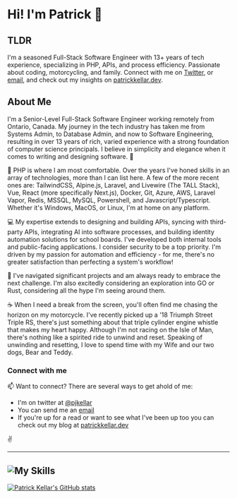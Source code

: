 # Hi! I'm Patrick 👋

## TLDR
I'm a seasoned Full-Stack Software Engineer with 13+ years of tech experience, specializing in PHP, APIs, and process efficiency. Passionate about coding, motorcycling, and family. Connect with me on [Twitter](https://twitter.com/pjkellar), or [email](mailto:pjkellar@gmail.com), and check out my insights on [patrickkellar.dev](https://patrickkellar.dev/).

## About Me
I'm a Senior-Level Full-Stack Software Engineer working remotely from Ontario, Canada. My journey in the tech industry has taken me from Systems Admin, to Database Admin, and now to Software Engineering, resulting in over 13 years of rich, varied experience with a strong foundation of computer science principals. I believe in simplicity and elegance when it comes to writing and designing software. 🚀

🧰 PHP is where I am most comfortable. Over the years I've honed skills in an array of technologies, more than I can list here. A few of the more recent ones are: TailwindCSS, Alpine.js, Laravel, and Livewire (The TALL Stack), Vue, React (more specifically Next.js), Docker, Git, Azure, AWS, Laravel Vapor, Redis, MSSQL, MySQL, Powershell, and Javascript/Typescript. Whether it's Windows, MacOS, or Linux, I'm at home on any platform.

💻 My expertise extends to designing and building APIs, syncing with third-party APIs, integrating AI into software processes, and building identity automation solutions for school boards. I've developed both internal tools and public-facing applications. I consider security to be a top priority. I'm driven by my passion for automation and efficiency - for me, there's no greater satisfaction than perfecting a system's workflow!

🎯 I've navigated significant projects and am always ready to embrace the next challenge. I'm also excitedly considering an exploration into GO or Rust, considering all the hype I'm seeing around them.

☕️ When I need a break from the screen, you'll often find me chasing the horizon on my motorcycle. I've recently picked up a '18 Triumph Street Triple RS, there's just something about that triple cylinder engine whistle that makes my heart happy. Although I'm not racing on the Isle of Man, there's nothing like a spirited ride to unwind and reset. Speaking of unwinding and resetting, I love to spend time with my Wife and our two dogs, Bear and Teddy.

### Connect with me
📫 Want to connect? There are several ways to get ahold of me:
- I'm on twitter at [@pjkellar](https://twitter.com/pjkellar)
- You can send me an [email](mailto:pjkellar@gmail.com)
- If you're up for a read or want to see what I've been up too you can check out my blog at [patrickkellar.dev](https://patrickkellar.dev)

✌️

---
![My Skills](https://skillicons.dev/icons?i=php,laravel,tailwindcss,alpinejs,html,css,git,github,azure,aws,gcp,js,ts,nodejs,vue,react,nextjs,python,bash,linux,docker,vite,wordpress,mysql,powershell,idea,graphql)
---
[![Patrick Kellar's GitHub stats](https://github-readme-stats.vercel.app/api?username=pjkellar&count_private=true&show_icons=true&theme=dark&rank_icon=github)](https://github.com/anuraghazra/github-readme-stats)
<!---
pjkellar/pjkellar is a ✨ special ✨ repository because its `README.md` (this file) appears on your GitHub profile.
You can click the Preview link to take a look at your changes.
--->
